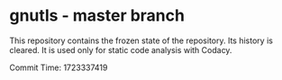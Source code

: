# gnutls - master branch

This repository contains the frozen state of the repository.
Its history is cleared. It is used only for static code
analysis with Codacy.

Commit Time: 1723337419
